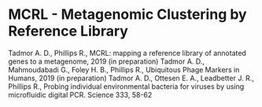 # MCRL -  Metagenomic Clustering by Reference Library

Tadmor A. D., Phillips R., MCRL: mapping a reference library of annotated genes to a metagenome, 2019 (in preparation)
Tadmor A. D., Mahmoudabadi G., Foley H. B., Phillips R., Ubiquitous Phage Markers in Humans, 2019 (in preparation)
Tadmor A. D., Ottesen E. A., Leadbetter J. R., Phillips R., Probing individual environmental bacteria for viruses by using microfluidic digital PCR. Science 333, 58-62



